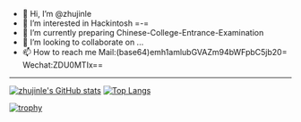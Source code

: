 - 👋 Hi, I’m @zhujinle
- 👀 I’m interested in Hackintosh =-=
- 🌱 I’m currently preparing Chinese-College-Entrance-Examination
- 💞️ I’m looking to collaborate on ...
- 📫 How to reach me Mail:(base64)emh1amlubGVAZm94bWFpbC5jb20= Wechat:ZDU0MTIx==
- ---
[![zhujinle's GitHub stats](https://github-readme-stats.vercel.app/api?username=zhujinle)](https://github.com/anuraghazra/github-readme-stats)
[![Top Langs](https://github-readme-stats.vercel.app/api/top-langs/?username=zhujinle&layout=compact)](https://github.com/anuraghazra/github-readme-stats)

[![trophy](https://github-profile-trophy.vercel.app/?username=zhujinle)](https://github.com/ryo-ma/github-profile-trophy)



<!---
zhujinle/zhujinle is a ✨ special ✨ repository because its `README.md` (this file) appears on your GitHub profile.
You can click the Preview link to take a look at your changes.
--->
